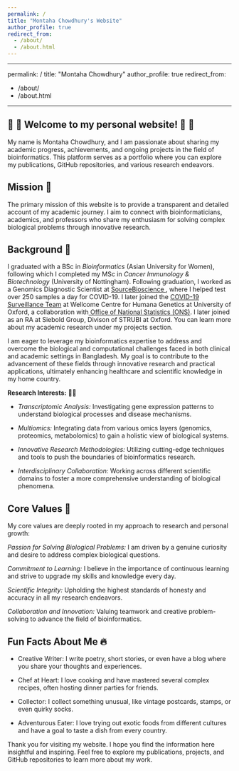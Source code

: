 ```yaml
---
permalink: /
title: "Montaha Chowdhury's Website"
author_profile: true
redirect_from: 
  - /about/
  - /about.html
---
```


---
permalink: /
title: "Montaha Chowdhury"
author_profile: true
redirect_from: 
  - /about/
  - /about.html
---

##  🎉 🎉 Welcome to my personal website!  🎉 🎉

My name is Montaha Chowdhury, and I am passionate about sharing my academic progress, achievements, and ongoing projects in the field of bioinformatics. This platform serves as a portfolio where you can explore my publications, GitHub repositories, and various research endeavors.

## **Mission** 🏁
The primary mission of this website is to provide a transparent and detailed account of my academic journey. I aim to connect with bioinformaticians, academics, and professors who share my enthusiasm for solving complex biological problems through innovative research. 

## **Background** 🤝
I graduated with a BSc in _Bioinformatics_ (Asian University for Women), following which I completed my MSc in _Cancer Immunology & Biotechnology_ (University of Nottingham). Following graduation, I worked as a Genomics Diagnostic Scientist at [SourceBioscience
](https://sourcebioscience.com/genomics-services-and-covid-19/), where I helped test over 250 samples a day for COVID-19. I later joined the [COVID-19 Surveillance Team](https://www.ndm.ox.ac.uk/covid-19/covid-19-infection-survey) at Wellcome Centre for Humana Genetics at University of Oxford, a collaboration with[ Office of National Statistics (ONS)](https://www.ons.gov.uk/peoplepopulationandcommunity/healthandsocialcare/conditionsanddiseases/bulletins/coronaviruscovid19infectionsurveypilot/previousReleases). I later joined as an RA at Siebold Group, Divison of STRUBI at Oxford. You can learn more about my academic research under my projects section. 

I am eager to leverage my bioinformatics expertise to address and overcome the biological and computational challenges faced in both clinical and academic settings in Bangladesh. My goal is to contribute to the advancement of these fields through innovative research and practical applications, ultimately enhancing healthcare and scientific knowledge in my home country.

**Research Interests:** 🧬🧬

- _Transcriptomic Analysis:_ Investigating gene expression patterns to understand biological processes and disease mechanisms.
  
- _Multiomics:_ Integrating data from various omics layers (genomics, proteomics, metabolomics) to gain a holistic view of biological systems.

- _Innovative Research Methodologies:_ Utilizing cutting-edge techniques and tools to push the boundaries of bioinformatics research.
  
- _Interdisciplinary Collaboration:_ Working across different scientific domains to foster a more comprehensive understanding of biological phenomena.

## **Core Values** 🔬
My core values are deeply rooted in my approach to research and personal growth:

_Passion for Solving Biological Problems:_ I am driven by a genuine curiosity and desire to address complex biological questions.

_Commitment to Learning:_ I believe in the importance of continuous learning and strive to upgrade my skills and knowledge every day.

_Scientific Integrity:_ Upholding the highest standards of honesty and accuracy in all my research endeavors.

_Collaboration and Innovation:_ Valuing teamwork and creative problem-solving to advance the field of bioinformatics.

## **Fun Facts About Me** 🔥

- Creative Writer: I write poetry, short stories, or even have a blog where you share your thoughts and experiences.
  
- Chef at Heart: I love cooking and have mastered several complex recipes, often hosting dinner parties for friends.

- Collector: I collect something unusual, like vintage postcards, stamps, or even quirky socks.

- Adventurous Eater: I love trying out exotic foods from different cultures and have a goal to taste a dish from every country.

Thank you for visiting my website. I hope you find the information here insightful and inspiring. Feel free to explore my publications, projects, and GitHub repositories to learn more about my work.
